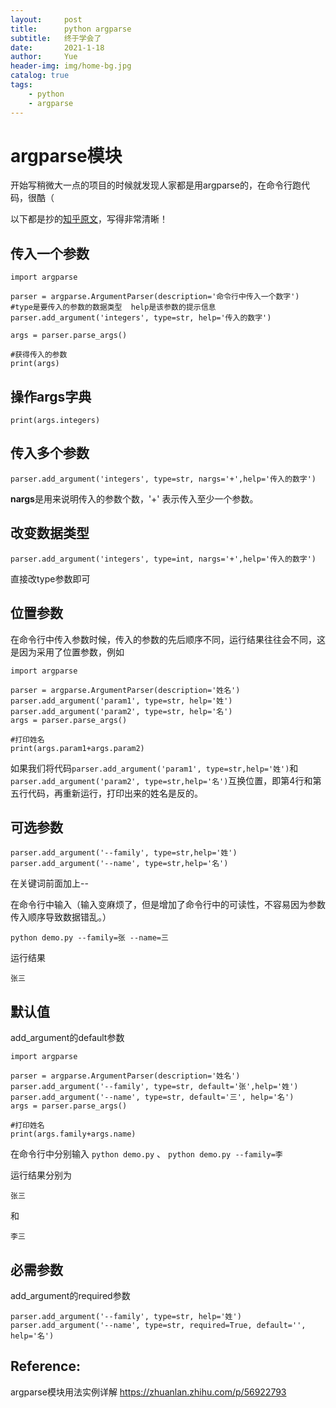 ```yaml
---
layout:     post
title:      python argparse
subtitle:   终于学会了
date:       2021-1-18
author:     Yue
header-img: img/home-bg.jpg
catalog: true
tags:
    - python
    - argparse
---
```



# argparse模块

开始写稍微大一点的项目的时候就发现人家都是用argparse的，在命令行跑代码，很酷（

以下都是抄的[知乎原文](https://zhuanlan.zhihu.com/p/56922793)，写得非常清晰！

## 传入一个参数

```
import argparse

parser = argparse.ArgumentParser(description='命令行中传入一个数字')
#type是要传入的参数的数据类型  help是该参数的提示信息
parser.add_argument('integers', type=str, help='传入的数字')

args = parser.parse_args()

#获得传入的参数
print(args)
```

## 操作args字典

```
print(args.integers)
```

## 传入多个参数

```
parser.add_argument('integers', type=str, nargs='+',help='传入的数字')
```

**nargs**是用来说明传入的参数个数，'+' 表示传入至少一个参数。

## 改变数据类型

```
parser.add_argument('integers', type=int, nargs='+',help='传入的数字')
```

直接改type参数即可

## 位置参数

在命令行中传入参数时候，传入的参数的先后顺序不同，运行结果往往会不同，这是因为采用了位置参数，例如

```text
import argparse

parser = argparse.ArgumentParser(description='姓名')
parser.add_argument('param1', type=str, help='姓')
parser.add_argument('param2', type=str, help='名')
args = parser.parse_args()

#打印姓名
print(args.param1+args.param2)
```

如果我们将代码`parser.add_argument('param1', type=str,help='姓')`和`parser.add_argument('param2', type=str,help='名')`互换位置，即第4行和第五行代码，再重新运行，打印出来的姓名是反的。

## 可选参数

```
parser.add_argument('--family', type=str,help='姓')
parser.add_argument('--name', type=str,help='名')
```

在关键词前面加上--

在命令行中输入（输入变麻烦了，但是增加了命令行中的可读性，不容易因为参数传入顺序导致数据错乱。）

```text
python demo.py --family=张 --name=三
```

运行结果

```text
张三
```

## 默认值

add_argument的default参数

```text
import argparse

parser = argparse.ArgumentParser(description='姓名')
parser.add_argument('--family', type=str, default='张',help='姓')
parser.add_argument('--name', type=str, default='三', help='名')
args = parser.parse_args()

#打印姓名
print(args.family+args.name)
```

在命令行中分别输入 `python demo.py` 、 `python demo.py --family=李`

运行结果分别为

```text
张三
```

和

```text
李三
```

## 必需参数

add_argument的required参数

```text
parser.add_argument('--family', type=str, help='姓')
parser.add_argument('--name', type=str, required=True, default='', help='名')
```

## Reference:

argparse模块用法实例详解 https://zhuanlan.zhihu.com/p/56922793
